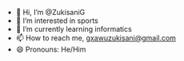 - 👋 Hi, I’m @ZukisaniG
- 👀 I’m interested in sports
- 🌱 I’m currently learning informatics
- 📫 How to reach me, gxawuzukisani@gmail.com 
- 😄 Pronouns: He/Him
